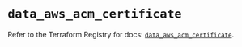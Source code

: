 # `data_aws_acm_certificate`

Refer to the Terraform Registry for docs: [`data_aws_acm_certificate`](https://registry.terraform.io/providers/hashicorp/aws/6.4.0/docs/data-sources/acm_certificate).
